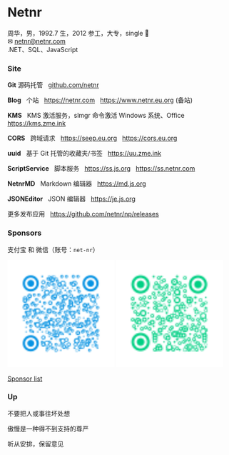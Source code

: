 # Netnr
周华，男，1992.7 生，2012 参工，大专，single 🤣  
✉ netnr@netnr.com  
.NET、SQL、JavaScript


### Site
**Git** 源码托管
&nbsp; [github.com/netnr](https://github.com/netnr) 

**Blog**
&nbsp; 个站
&nbsp; https://netnr.com
&nbsp; https://www.netnr.eu.org (备站)

**KMS**
&nbsp; KMS 激活服务，slmgr 命令激活 Windows 系统、Office
&nbsp; https://kms.zme.ink

**CORS**
&nbsp; 跨域请求
&nbsp; https://seep.eu.org
&nbsp; https://cors.eu.org

**uuid**
&nbsp; 基于 Git 托管的收藏夹/书签
&nbsp; https://uu.zme.ink

**ScriptService**
&nbsp; 脚本服务
&nbsp; https://ss.js.org
&nbsp; https://ss.netnr.com

**NetnrMD**
&nbsp; Markdown 编辑器
&nbsp; https://md.js.org

**JSONEditor**
&nbsp; JSON 编辑器
&nbsp; https://je.js.org

更多发布应用
&nbsp; https://github.com/netnr/np/releases


### Sponsors
支付宝 和 微信（账号：`net-nr`）  

<img src="static/donate/alipay.svg" title="支付宝" height="240" />
<img src="static/donate/wechat.svg" title="微信，微信账号：net-nr" height="240" />

[Sponsor list](SPONSORS.md)


### Up
不要把人或事往坏处想

傲慢是一种得不到支持的尊严

听从安排，保留意见